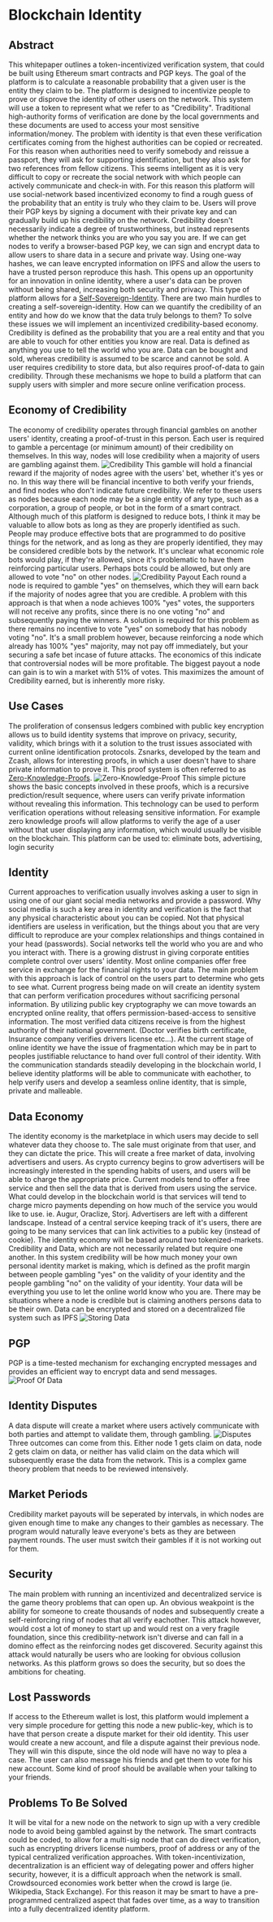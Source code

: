 # Blockchain Identity


## Abstract
This whitepaper outlines a token-incentivized verification system, that could be built using Ethereum smart contracts and PGP keys. The goal of the platform is to calculate a reasonable probability that a given user is the entity they claim to be. The platform is designed to incentivize people to prove or disprove the identity of other users on the network. This system will use a token to represent what we refer to as "Credibility". Traditional high-authority forms of verification are done by the local governments and these documents are used to access your most sensitive information/money. The problem with identity is that even these verification certificates coming from the highest authorities can be copied or recreated. For this reason when authorities need to verify somebody and reissue a passport, they will ask for supporting identification, but they also ask for two references from fellow citizens. This seems intelligent as it is very difficult to copy or recreate the social network with which people can actively communicate and check-in with. For this reason this platform will use social-network based incentivized economy to find a rough guess of the probability that an entity is truly who they claim to be. Users will prove their PGP keys by signing a document with their private key and can gradually build up his credibility on the network. Credibility doesn't necessarily indicate a degree of trustworthiness, but instead represents whether the network thinks you are who you say you are. If we can get nodes to verify a browser-based PGP key, we can sign and encrypt data to allow users to share data in a secure and private way. Using one-way hashes, we can leave encrypted information on IPFS and allow the users to have a trusted person reproduce this hash. This opens up an opportunity for an innovation in online identity, where a user's data can be proven without being shared, increasing both security and privacy. This type of platform allows for a [Self-Sovereign-Identity](http://www.coindesk.com/path-self-sovereign-identity/). There are two main hurdles to creating a self-sovereign-identity. How can we quantify the credibility of an entity and how do we know that the data truly belongs to them? To solve these issues we will implement an incentivized credibility-based economy. Credibility is defined as the probability that you are a real entity and that you are able to vouch for other entities you know are real. Data is defined as anything you use to tell the world who you are. Data can be bought and sold, whereas credibility is assumed to be scarce and cannot be sold.  A user requires credibility to store data, but also requires proof-of-data to gain credibility. Through these mechanisms we hope to build a platform that can supply users with simpler and more secure online verification process. 

## Economy of Credibility
The economy of credibility operates through financial gambles on another users' identity, creating a proof-of-trust in this person. Each user is required to gamble a percentage (or minimum amount) of their credibility on themselves. In this way, nodes will lose credibility when a majority of users are gambling against them. 
![Credibility](https://github.com/kyledewy/BlockchainVerify/blob/master/charts/credibilitymarket.png)
This gamble will hold a financial reward if the majority of nodes agree with the users' bet, whether it's yes or no. In this way there will be financial incentive to both verify your friends, and find nodes who don't indicate future credibility.  We refer to these users as nodes because each node may be a single entity of any type, such as a corporation, a group of people, or bot in the form of a smart contract. Although much of this platform is designed to reduce bots, I think it may be valuable to allow bots as long as they are properly identified as such. People may produce effective bots that are programmed to do positive things for the network, and as long as they are properly identified, they may be considered credible bots by the network. It's unclear what economic role bots would play, if they're allowed, since it's problematic to have them reinforcing particular users. Perhaps bots could be allowed, but only are allowed to vote "no" on other nodes.
![Credibility Payout](https://github.com/kyledewy/BlockchainVerify/blob/master/charts/credibilitypayout.png) Each round a node is required to gamble "yes" on themselves, which they will earn back if the majority of nodes agree that you are credible. A problem with this approach is that when a node achieves 100% "yes" votes, the supporters will not receive any profits, since there is no one voting "no" and subsequently paying the winners. A solution is required for this problem as there remains no incentive to vote "yes" on somebody that has nobody voting "no". It's a small problem however, because reinforcing a node which already has 100% "yes" majority, may not pay off immediately, but your securing a safe bet incase of future attacks. The economics of this indicate that controversial nodes will be more profitable. The biggest payout a node can gain is to win a market with 51% of votes. This maximizes the amount of Credibility earned, but is inherently more risky. 


## Use Cases
The proliferation of consensus ledgers combined with public key encryption allows us to build identity systems that improve on privacy, security, validity, which brings with it a solution to the trust issues associated with current online identification protocols. Zsnarks, developed by the team and Zcash, allows for interesting proofs, in which a user doesn't have to share private information to prove it. This proof system is often referred to as [Zero-Knowledge-Proofs](https://en.wikipedia.org/wiki/Zero-knowledge_proof). ![Zero-Knowledge-Proof](https://github.com/kyledewy/BlockchainVerify/blob/master/charts/zeroknowledge.png) This simple picture shows the basic concepts involved in these proofs, which is a recursive prediction/result sequence, where users can verify private information without revealing this information. This technology can be used to perform verification operations without releasing sensitive information. For example zero knowledge proofs will allow platforms to verify the age of a user without that user displaying any information, which would usually be visible on the blockchain. 
This platform can be used to: eliminate bots, advertising, login security 


## Identity
Current approaches to verification usually involves asking a user to sign in using one of our giant social media networks and provide a password. Why social media is such a key area in identity and verification is the fact that any physical characteristic about you can be copied. Not that physical identifiers are useless in verification, but the things about you that are very difficult to reproduce are your complex relationships and things contained in your head (passwords). Social networks tell the world who you are and who you interact with. There is a growing distrust in giving corporate entities complete control over users' identity. Most online companies offer free service in exchange for the financial rights to your data. The main problem with this approach is lack of control on the users part to determine who gets to see what. Current progress being made on  will create an identity system that can perform verification procedures without sacrificing personal information.  By utilizing public key cryptography we can move towards an encrypted online reality, that offers permission-based-access to sensitive information. The most verified data citizens receive is from the highest authority of their national government. (Doctor verifies birth certificate, Insurance company verifies drivers license etc...).  At the current stage of online identity we have the issue of fragmentation which may be in part to peoples justifiable reluctance to hand over full control of their identity. With the communication standards steadily developing in the blockchain world, I believe identity platforms will be able to communicate with eachother, to help verify users and develop a seamless online identity, that is simple, private and malleable. 


## Data Economy
The identity economy is the marketplace in which users may decide to sell whatever data they choose to. The sale must originate from that user, and they can dictate the price. This will create a free market of data, involving advertisers and users. As crypto currency begins to grow advertisers will be increasingly interested in the spending habits of users, and users will be able to charge the appropriate price. Current models tend to offer a free service and then sell the data that is derived from users using the service. What could develop in the blockchain world is that services will tend to charge micro payments depending on how much of the service you would like to use. ie. Augur, Oraclize, Storj. Advertisers are left with a different landscape. Instead of a central service keeping track of it's users, there are going to be many services that can link activities to a public key (instead of cookie). The identity economy will be based around two tokenized-markets. Credibility and Data, which are not necessarily related but require one another. In this system credibility will be how much money your own personal identity market is making, which is defined as the profit margin between people gambling "yes" on the validity of your identity and the people gambling "no" on the validity of your identity. Your data will be everything you use to let the online world know who you are. There may be situations where a node is credible but is claiming anothers persons data to be their own. Data can be encrypted and stored on a decentralized file system such as IPFS
![Storing Data](https://github.com/kyledewy/BlockchainVerify/blob/master/charts/storingData.png)

## PGP
PGP is a time-tested mechanism for exchanging encrypted messages and provides an efficient way to encrypt data and send messages.
![Proof Of Data](https://github.com/kyledewy/BlockchainVerify/blob/master/charts/pgpProof.png)


## Identity Disputes
A data dispute will create a market where users actively communicate with both parties and attempt to validate them, through gambling. 
![Disputes](https://github.com/kyledewy/BlockchainVerify/blob/master/charts/disputes.png)
Three outcomes can come from this. Either node 1 gets claim on data, node 2 gets claim on data, or neither has valid claim on the data which will subsequently erase the data from the network. This is a complex game theory problem that needs to be reviewed intensively. 


## Market Periods
Credibility market payouts will be seperated by intervals, in which nodes are given enough time to make any changes to their gambles as necessary. The program would naturally leave everyone's bets as they are between payment rounds. The user must switch their gambles if it is not working out for them. 

## Security 
The main problem with running an incentivized and decentralized service is the game theory problems that can open up. An obvious weakpoint is the ability for someone to create thousands of nodes and subsequently create a self-reinforcing ring of nodes that all verify eachother. This attack however, would cost a lot of money to start up and would rest on a very fragile foundation, since this credibility-network isn't diverse and can fall in a domino effect as the reinforcing nodes get discovered. Security against this attack would naturally be users who are looking for obvious collusion networks. As this platform grows so does the security, but so does the ambitions for cheating. 

## Lost Passwords
If access to the Ethereum wallet is lost, this platform would implement a very simple procedure for getting this node a new public-key, which is to have that person create a dispute market for their old identity. This user would create a new account, and file a dispute against their previous node. They will win this dispute, since the old node will have no way to plea a case. The user can also message his friends and get them to vote for his new account. Some kind of proof should be available when your talking to your friends. 



## Problems To Be Solved
It will be vital for a new node on the network to sign up with a very credible node to avoid being gambled against by the network. The smart contracts could be coded, to allow for a multi-sig node that can do direct verification, such as encrypting drivers license numbers, proof of address or any of the typical centralized verification approaches. With token-incentivization, decentralization is an efficient way of delegating power and offers higher security, however, it is a difficult approach when the network is small. Crowdsourced economies work better when the crowd is large (ie. Wikipedia, Stack Exchange). For this reason it may be smart to have a pre-programmed centralized aspect that fades over time, as a way to transition into a fully decentralized identity platform. 